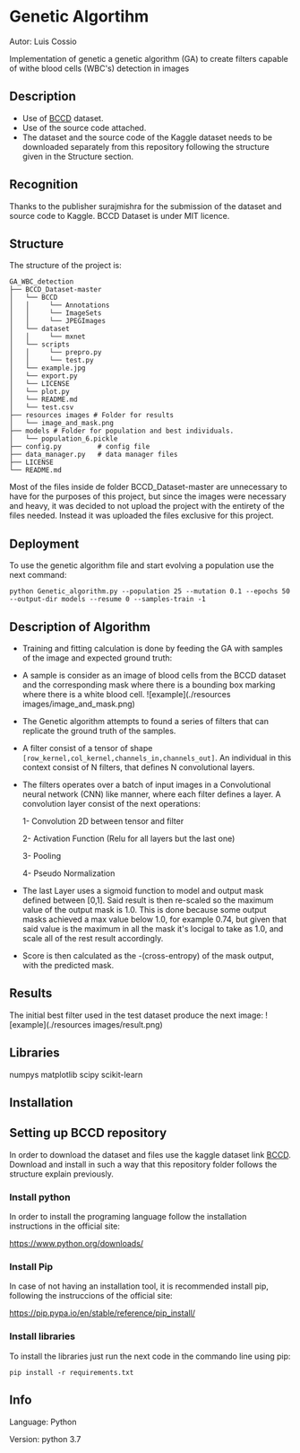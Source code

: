 # Genetic Algortihm
Autor: Luis Cossio

Implementation of genetic a genetic algorithm (GA) to create filters capable of withe blood cells (WBC's) detection in images

## Description
- Use of [BCCD](https://www.kaggle.com/surajiiitm/bccd-dataset) dataset. 
- Use of the source code attached. 
- The dataset and the source code of the Kaggle dataset needs to be downloaded separately from this repository following the structure given in the Structure section. 


## Recognition
Thanks to the publisher surajmishra for the submission of the dataset and source code to Kaggle. BCCD Dataset is under MIT licence.


## Structure
The structure of the project is:
  ```
  GA_WBC_detection
  ├── BCCD_Dataset-master
  │   └── BCCD 
  │   │     └── Annotations
  │   │     └── ImageSets
  │   │     └── JPEGImages
  │   └── dataset
  │   │     └── mxnet
  │   └── scripts
  │   │     └── prepro.py
  │   │     └── test.py
  │   └── example.jpg
  │   └── export.py
  │   └── LICENSE
  │   └── plot.py
  │   └── README.md
  │   └── test.csv
  ├── resources images # Folder for results
  │   └── image_and_mask.png  
  ├── models # Folder for population and best individuals. 
  │   └── population_6.pickle  
  ├── config.py         # config file
  ├── data_manager.py   # data manager files 
  ├── LICENSE
  └── README.md
  ```
Most of the files inside de folder BCCD_Dataset-master are unnecessary to have for the purposes of this project, but since the images were necessary and heavy, it was decided to not upload the project with the entirety of the files needed. 
Instead it was uploaded the files exclusive for this project.   

## Deployment
To use the genetic algorithm file and start evolving a population use the next command:
```
python Genetic_algorithm.py --population 25 --mutation 0.1 --epochs 50  --output-dir models --resume 0 --samples-train -1
```


## Description of Algorithm
*   Training and fitting calculation is done by feeding the GA with samples of the image and expected ground truth:

  
*   A sample is consider as an image of blood cells from the BCCD dataset and the corresponding mask where there is a bounding box marking where there is a white blood cell. 
  ![example](./resources images/image_and_mask.png)

*   The Genetic algorithm attempts to found a series of filters that can replicate the ground truth of the samples. 

*   A filter consist of a tensor of shape ``[row_kernel,col_kernel,channels_in,channels_out]``. An individual in this context consist of N filters, that defines N convolutional layers.  

*   The filters operates over a batch of input images in a Convolutional neural network (CNN) like manner, where each filter defines a layer. A convolution layer consist of the next operations:
    
    1- Convolution 2D between tensor and filter 
    
    2- Activation Function (Relu for all layers but the last one)
    
    3- Pooling 
    
    4- Pseudo Normalization
    
*   The last Layer uses a sigmoid function to model and output mask defined between [0,1]. Said result is then re-scaled so the maximum value of the output mask is 1.0. This is done because some output masks achieved a max value below 1.0, for example 0.74, but given that said value is the maximum in all the mask it's locigal to take as 1.0, and scale all of the rest result accordingly.    
     
*   Score is then calculated as the -(cross-entropy) of the mask output, with the predicted mask.  
    
## Results 
The initial best filter used in the test dataset produce the next image:
  ![example](./resources images/result.png)

## Libraries
numpys matplotlib scipy scikit-learn


## Installation
## Setting up BCCD repository
In order to download the dataset and files use the kaggle dataset link [BCCD](https://www.kaggle.com/surajiiitm/bccd-dataset). 
Download and install in such a way that this repository folder follows the structure explain previously. 
 
### Install python
In order to install the programing language follow the installation instructions in the official site:

https://www.python.org/downloads/ 

### Install Pip
In case of not having an installation tool, it is recommended install pip, following the instruccions of the official site:

https://pip.pypa.io/en/stable/reference/pip_install/

### Install libraries
To install the libraries just run the next code in the commando line using pip:
```
pip install -r requirements.txt
```

## Info
Language: Python
 
Version: python 3.7